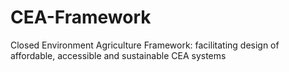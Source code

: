 # CEA-Framework
Closed Environment Agriculture Framework: facilitating design of affordable, accessible and sustainable CEA systems
